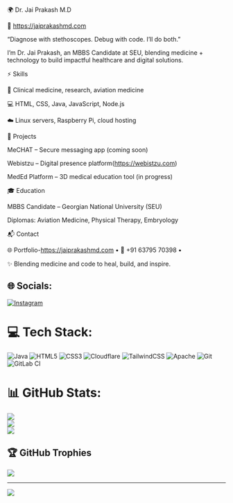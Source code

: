 🌍 Dr. Jai Prakash M.D

🔗 https://jaiprakashmd.com

“Diagnose with stethoscopes. Debug with code. I’ll do both.”

I’m Dr. Jai Prakash, an MBBS Candidate at SEU, blending medicine + technology to build impactful healthcare and digital solutions.

⚡ Skills

🏥 Clinical medicine, research, aviation medicine

💻 HTML, CSS, Java, JavaScript, Node.js

☁️ Linux servers, Raspberry Pi, cloud hosting

🚀 Projects

MeCHAT – Secure messaging app (coming soon)

Webistzu – Digital presence platform(https://webistzu.com)

MedEd Platform – 3D medical education tool (in progress)

🎓 Education

MBBS Candidate – Georgian National University (SEU)

Diplomas: Aviation Medicine, Physical Therapy, Embryology

📬 Contact

🌐 Portfolio-https://jaiprakashmd.com • 📱 +91 63795 70398 • 

✨ Blending medicine and code to heal, build, and inspire.


## 🌐 Socials:
[![Instagram](https://img.shields.io/badge/Instagram-%23E4405F.svg?logo=Instagram&logoColor=white)](https://instagram.com/jaiprakashmd) 

# 💻 Tech Stack:
![Java](https://img.shields.io/badge/java-%23ED8B00.svg?style=for-the-badge&logo=openjdk&logoColor=white) ![HTML5](https://img.shields.io/badge/html5-%23E34F26.svg?style=for-the-badge&logo=html5&logoColor=white) ![CSS3](https://img.shields.io/badge/css3-%231572B6.svg?style=for-the-badge&logo=css3&logoColor=white) ![Cloudflare](https://img.shields.io/badge/Cloudflare-F38020?style=for-the-badge&logo=Cloudflare&logoColor=white) ![TailwindCSS](https://img.shields.io/badge/tailwindcss-%2338B2AC.svg?style=for-the-badge&logo=tailwind-css&logoColor=white) ![Apache](https://img.shields.io/badge/apache-%23D42029.svg?style=for-the-badge&logo=apache&logoColor=white) ![Git](https://img.shields.io/badge/git-%23F05033.svg?style=for-the-badge&logo=git&logoColor=white) ![GitLab CI](https://img.shields.io/badge/gitlab%20CI-%23181717.svg?style=for-the-badge&logo=gitlab&logoColor=white)
# 📊 GitHub Stats:
![](https://github-readme-stats.vercel.app/api?username=jaiprakashdevi&theme=merko&hide_border=false&include_all_commits=false&count_private=false)<br/>
![](https://nirzak-streak-stats.vercel.app/?user=jaiprakashdevi&theme=merko&hide_border=false)<br/>
![](https://github-readme-stats.vercel.app/api/top-langs/?username=jaiprakashdevi&theme=merko&hide_border=false&include_all_commits=false&count_private=false&layout=compact)

## 🏆 GitHub Trophies
![](https://github-profile-trophy.vercel.app/?username=jaiprakashdevi&theme=radical&no-frame=false&no-bg=true&margin-w=4)

---
[![](https://visitcount.itsvg.in/api?id=jaiprakashdevi&icon=0&color=0)](https://visitcount.itsvg.in)

<!-- Proudly created with GPRM ( https://gprm.itsvg.in ) -->
